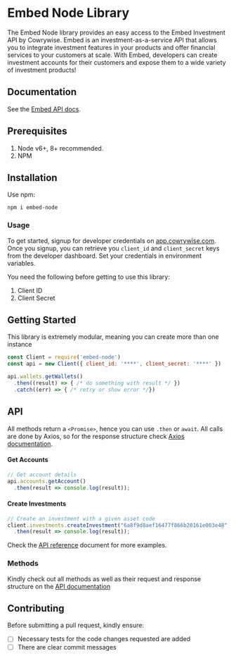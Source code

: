# Embed Node Library
The Embed Node library provides an easy access to the Embed Investment API by Cowrywise. Embed is an investment-as-a-service API that allows you to integrate investment features in your products and offer financial services to your customers at scale. With Embed, developers can create investment accounts for their customers and expose them to a wide variety of investment products!


## Documentation
See the [Embed API docs](developer.cowrywise.com).


## Prerequisites
1. Node v6+, 8+ recommended.
2. NPM

## Installation
Use npm:
```
npm i embed-node
```

### Usage


To get started, signup for developer credentials on [app.cowrywise.com](https://app.cowrywise.com). Once you signup, you can retrieve
you `client_id` and `client_secret` keys from the developer dashboard. Set your credentials in environment variables. 


You need the following before getting to use this library:
1. Client ID
2. Client Secret

## Getting Started
This library is extremely modular, meaning you can create more than one instance
````js
const Client = require('embed-node')
const api = new Client({ client_id: '****', client_secret: '****' })

api.wallets.getWallets()
  .then((result) => { /* do something with result */ })
  .catch((err) => { /* retry or show error */})
````


## API

All methods return a `<Promise>`, hence you can use `.then` or `await`.
All calls are done by Axios, so for the response structure check [Axios documentation](https://axios-http.com/docs/intro).



#### Get Accounts
```js
// Get account details
api.accounts.getAccount()
  .then(result => console.log(result));
```

#### Create Investments
```js
// Create an investment with a given asset code
client.investments.createInvestment("6a8f9d8aef16477f866b20161e003e48", "AST-TBILL-1741042763", "2000")
  .then(result => console.log(result));
```

Check the [API reference](developer.cowrywise.com) document for more examples.


### Methods
Kindly check out all methods as well as their request and response structure on the [API documentation](developer.cowrywise.com)



## Contributing

Before submitting a pull request, kindly ensure:
- [ ] Necessary tests for the code changes requested are added
- [ ] There are clear commit messages
